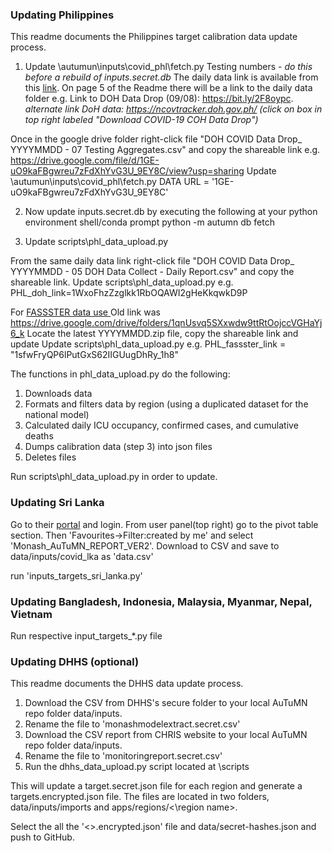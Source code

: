 ### Updating Philippines

This readme documents the Philippines target calibration data update process.

1. Update \autumun\inputs\covid_phl\fetch.py Testing numbers - *do this before a rebuild of inputs.secret.db*
The daily data link is available from this [link](https://drive.google.com/drive/folders/1ZPPcVU4M7T-dtRyUceb0pMAd8ickYf8o).
On page 5 of the Readme there will be a link to the daily data folder e.g. Link to DOH Data Drop (09/08): https://bit.ly/2F8oypc.
*alternate link DoH data: https://ncovtracker.doh.gov.ph/ (click on box in top right labeled "Download COVID-19 COH Data Drop")*

Once in the google drive folder right-click file "DOH COVID Data Drop_ YYYYMMDD - 07 Testing Aggregates.csv" and copy the shareable link
e.g. https://drive.google.com/file/d/1GE-uO9kaFBgwreu7zFdXhYvG3U_9EY8C/view?usp=sharing
Update \autumun\inputs\covid_phl\fetch.py DATA URL = '1GE-uO9kaFBgwreu7zFdXhYvG3U_9EY8C'

2. Now update inputs.secret.db by executing the following at your python environment shell/conda prompt
    python -m autumn db fetch
    

3. Update scripts\phl_data_upload.py

From the same daily data link right-click file "DOH COVID Data Drop_ YYYYMMDD - 05 DOH Data Collect - Daily Report.csv" and copy the shareable link.
Update scripts\phl_data_upload.py e.g. PHL_doh_link=1WxoFhzZzglkk1RbOQAWI2gHeKkqwkD9P

For [FASSSTER data use ](https://drive.google.com/drive/folders/1YIw5KrRs645AHpph1cb-8d_QNdr8F0pf)
Old link was https://drive.google.com/drive/folders/1qnUsvq5SXxwdw9ttRtOojccVGHaYj6_k
Locate the latest YYYYMMDD.zip file, copy the shareable link and update
Update scripts\phl_data_upload.py e.g. PHL_fassster_link = "1sfwFryQP6lPutGxS62IIGUugDhRy_1h8"

The functions in phl_data_upload.py do the following:
1. Downloads data
2. Formats and filters data by region (using a duplicated dataset for the national model)
3. Calculated daily ICU occupancy, confirmed cases, and cumulative deaths
4. Dumps calibration data (step 3) into json files
5. Deletes files 

Run scripts\phl_data_upload.py in order to update.

### Updating Sri Lanka

Go to their [portal](https://covid-19.health.gov.lk/dhis-web-commons/security/login.action) and login.
From user panel(top right) go to the pivot table section. Then 'Favourites->Filter:created by me' and select
'Monash_AuTuMN_REPORT_VER2'. Download to CSV and save to data/inputs/covid_lka as 'data.csv'

run 'inputs_targets_sri_lanka.py'

### Updating Bangladesh, Indonesia, Malaysia, Myanmar, Nepal, Vietnam

Run respective input_targets_*.py file

### Updating DHHS (optional)

This readme documents the DHHS data update process.

1. Download the CSV from DHHS's secure folder to your local  AuTuMN repo folder data/inputs.
2. Rename the file to 'monashmodelextract.secret.csv'
3. Download the CSV report from CHRIS website to your local  AuTuMN repo folder data/inputs.
4. Rename the file to 'monitoringreport.secret.csv'
3. Run the dhhs_data_upload.py script located at \scripts

This will update a target.secret.json file for each region and generate a targets.encrypted.json file. 
The files are located in two folders, data/inputs/imports and apps/regions/<\region name>.

Select the all the '<>.encrypted.json' file and  data/secret-hashes.json and push to GitHub.


